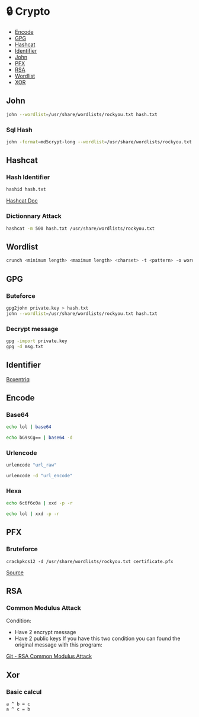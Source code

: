 # 🔒 Crypto

- [Encode](#encode)
- [GPG](#gpg)
- [Hashcat](#hashcat)
- [Identifier](#identifier)
- [John](#john)
- [PFX](#pfx)
- [RSA](#rsa)
- [Wordlist](#wordlist)
- [XOR](#xor)


## John
```bash
john --wordlist=/usr/share/wordlists/rockyou.txt hash.txt
```

### Sql Hash
```bash
john -format=md5crypt-long --wordlist=/usr/share/wordlists/rockyou.txt hash.txt
```

## Hashcat
### Hash Identifier
```bash
hashid hash.txt
```
[Hashcat Doc](https://hashcat.net/wiki/doku.php?id=example_hashes)

### Dictionnary Attack
```bash
hashcat -m 500 hash.txt /usr/share/wordlists/rockyou.txt
```

## Wordlist
```bash
crunch <minimum length> <maximum length> <charset> -t <pattern> -o wordlist.lst
```

## GPG
### Buteforce
```bash
gpg2john private.key > hash.txt
john --wordlist=/usr/share/wordlists/rockyou.txt hash.txt
```

### Decrypt message
```bash
gpg -import private.key
gpg -d msg.txt
```

## Identifier
[Boxentriq](https://www.boxentriq.com/code-breaking/cipher-identifier)

## Encode
### Base64
```bash
echo lol | base64
```
```bash
echo bG9sCg== | base64 -d
```

### Urlencode
```bash
urlencode "url_raw"
```
```bash
urlencode -d "url_encode"
```

### Hexa
```bash
echo 6c6f6c0a | xxd -p -r
```
```bash
echo lol | xxd -p -r
```

## PFX
### Bruteforce
```
crackpkcs12 -d /usr/share/wordlists/rockyou.txt certificate.pfx
```
[Source](https://github.com/crackpkcs12/crackpkcs12)

## RSA
### Common Modulus Attack
Condition:
- Have 2 encrypt message
- Have 2 public keys
If you have this two condition you can found the original message with this program:

[Git - RSA Common Modulus Attack](https://github.com/HexPandaa/RSA-Common-Modulus-Attack)

## Xor
### Basic calcul
```
a ^ b = c
a ^ c = b
```